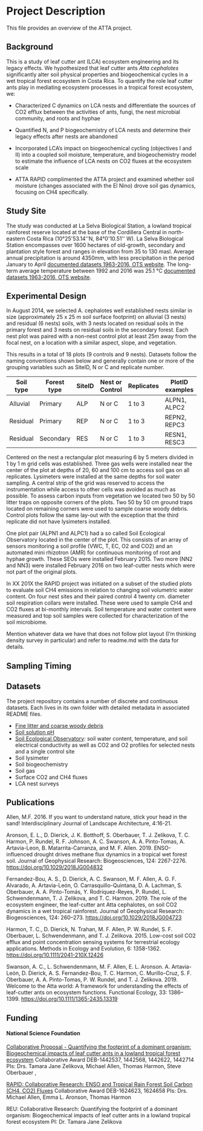 # Project Description

This file provides an overview of the ATTA project. 

## Background 

This is a study of leaf cutter ant (LCA) ecosystem engineering and its legacy effects. We hypothesized that leaf cutter ants *Atta cephalotes* significantly alter soil physical properties and biogeochemical cycles in a wet tropical forest ecosystem in Costa Rica. To quantify the role leaf cutter ants play in mediating ecosystem processes in a tropical forest ecosystem, we:

* Characterized C dynamics on LCA nests and differentiate the sources of CO2 efflux between the activities of ants, fungi, the nest microbial community, and roots and hyphae

* Quantified N, and P biogeochemistry of LCA nests and determine their legacy effects after nests are abandoned 

* Incorporated LCA’s impact on biogeochemical cycling (objectives I and II) into a coupled soil moisture, temperature, and biogeochemistry model to estimate the influence of LCA nests on CO2 fluxes at the ecosystem scale 

* ATTA RAPID complimented the ATTA project and examined whether soil moisture (changes associated with the El Nino) drove soil gas dynamics, focusing on CH4 specifically. 

## Study Site

The study was conducted at La Selva Biological Station, a lowland tropical rainforest reserve located at the base of the Cordillera Central in north-eastern Costa Rica (10°25'53.14''N, 84°0'10.51'' W). La Selva Biological Station encompasses over 1600 hectares of old-growth, secondary and plantation style forest and ranges in elevation from 35 to 130 masl. Average annual precipitation is around 4350mm, with less precipitation in the period January to April [documented datasets 1963-2016, OTS website](https://anetium.ots.ac.cr/meteoro/default.php?pestacion=1). The long-term average temperature between 1992 and 2016 was 25.1 °C [documented datasets 1963-2016, OTS website](https://anetium.ots.ac.cr/meteoro/default.php?pestacion=1).

## Experimental Design

In August 2014, we selected A. cephalotes well established nests similar in size (approximately 25 x 25 m soil surface footprint) on alluvial (3 nests) and residual (6 nests) soils, with 3 nests located on residual soils in the primary forest and 3 nests on residual soils in the secondary forest. Each nest plot was paired with a non-nest control plot at least 25m away from the focal nest, on a location with a similar aspect, slope, and vegetation. 

This results in a total of 18 plots (9 controls and 9 nests). Datasets follow the naming conventions shown below and generally contain one or more of the grouping variables such as SiteID, N or C and replicate number.

|Soil type|Forest type|SiteID|Nest or Control|Replicates|PlotID examples|
|---------|-----------|------|---------------|----------|---------------|
|Alluvial |Primary    |ALP   |N or C         |1 to 3    |ALPN1, ALPC2   |
|Residual |Primary    |REP   |N or C         |1 to 3    |REPN2, REPC3   |
|Residual |Secondary  |RES   |N or C         |1 to 3    |RESN1, RESC3   |

Centered on the nest a rectangular plot measuring 6 by 5 meters divided in 1 by 1 m grid cells was established. Three gas wells were installed near the center of the plot at depths of 20, 60 and 100 cm to access soil gas on all replicates. Lysimeters were installed at the same depths for soil water sampling. A central strip of the grid was reserved to access the instrumentation while access to other cells was avoided as much as possible. To assess carbon inputs from vegetation we located two 50 by 50 litter traps on opposite corners of the plots. Two 50 by 50 cm ground traps located on remaining corners were used to sample coarse woody debris. Control plots follow the same lay-out with the exception that the third replicate did not have lysimeters installed.

One plot pair (ALPN1 and ALPC1) had a so called Soil Ecological Observatory located in the center of the plot. This consists of an array of sensors monitoring a soil profile (VWC, T, EC, O2 and CO2) and an automated mini rhizotron (AMR) for continuous monitoring of root and hyphae growth. These SEOs were installed February 2015. Two more (NN2 and NN3) were installed February 2016 on two leaf-cutter nests which were not part of the original plots. 

In XX 201X the RAPID project was initiated on a subset of the studied plots to evaluate soil CH4 emissions in relation to changing soil volumetric water content. On four nest sites and their paired control 4 twenty cm. diameter soil respiration collars were installed. These were used to sample CH4 and CO2 fluxes at bi-monthly intervals. Soil  temperature and water content were measured and top soil samples were collected for characterization of the soil microbiome. 

Mention whatever data we have that does not follow plot layout (I’m thinking density survey in particular) and refer to readme.md with the data for details.

## Sampling Timing


## Datasets

The project repository contains a number of discrete and continuous datasets. Each lives in its own folder with detailed metadata in associated README files.

* [Fine litter and coarse woody debris](https://github.com/attaproject/atta_biogeochemistry/blob/master/fine_litter_and_coarse_woody_debris)
* [Soil solution pH](https://github.com/attaproject/atta_biogeochemistry/blob/master/soil_solution_ph)
* [Soil Ecological Observatory](https://github.com/attaproject/atta_biogeochemistry/blob/master/soil_ecological_observatory): soil water content, temperature, and soil electrical conductivity as well as CO2 and O2 profiles for selected nests and a single control site
* Soil lysimeter
* Soil biogeochemistry
* Soil gas
* Surface CO2 and CH4 fluxes
* LCA nest surveys


## Publications 

Allen, M.F. 2016. If you want to understand nature, stick your head in the sand! Interdisciplinary Journal of Landscape Architecture, 4:16-21.

Aronson, E. L., D. Dierick, J. K. Botthoff, S. Oberbauer, T. J. Zelikova, T. C. Harmon, P. Rundel, R. F. Johnson, A. C. Swanson, A. A. Pinto-Tomas, A. Artavia-Leon, B. Matarrita-Carranza, and M. F. Allen. 2019. ENSO-influenced drought drives methane flux dynamics in a tropical wet forest soil. Journal of Geophysical Research: Biogeosciences, 124: 2267-2276. https://doi.org/10.1029/2018JG004832

Fernandez-Bou, A. S., D. Dierick, A. C. Swanson, M. F. Allen, A. G. F. Alvarado, A. Artavia-León, O. Carrasquillo-Quintana, D. A. Lachman, S. Oberbauer, A. A. Pinto-Tomás, Y. Rodríquez-Reyes, P. Rundel, L. Schwendenmann, T. J. Zelikova, and T. C. Harmon. 2019. The role of the ecosystem engineer, the leaf-cutter ant Atta cephalotes, on soil CO2 dynamics in a wet tropical rainforest. Journal of Geophysical Research: Biogeosciences, 124: 260–273. https://doi.org/10.1029/2018JG004723

Harmon, T. C., D. Dierick, N. Trahan, M. F. Allen, P. W. Rundel, S. F. Oberbauer, L. Schwendenmann, and T. J. Zelikova. 2015. Low-cost soil CO2 efflux and point concentration sensing systems for terrestrial ecology applications. Methods in Ecology and Evolution, 6: 1358-1362. https://doi.org/10.1111/2041-210X.12426

Swanson, A. C., L. Schwendenmann, M. F. Allen, E. L. Aronson. A. Artavia-León, D. Dierick, A. S. Fernandez-Bou, T. C. Harmon, C. Murillo-Cruz, S. F. Oberbauer, A. A. Pinto-Tomas, P. W. Rundel, and T. J. Zelikova. 2019. Welcome to the Atta world: A framework for understanding the effects of leaf-cutter ants on ecosystem functions. Functional Ecology, 33: 1386– 1399. https://doi.org/10.1111/1365-2435.13319






## Funding

#### National Science Foundation 

[Collaborative Proposal - Quantifying the footprint of a dominant organism: Biogeochemical impacts of leaf cutter ants in a lowland tropical forest ecosystem](https://nsf.gov/awardsearch/showAward?AWD_ID=1442568)
Collaborative Award DEB-1442537, 1442568, 1442622, 1442714
PIs: Drs. Tamara Jane Zelikova, Michael Allen, Thomas Harmon, Steve Oberbauer	, 

[RAPID: Collaborative Research: ENSO and Tropical Rain Forest Soil Carbon (CH4, CO2) Fluxes](https://www.nsf.gov/awardsearch/showAward?AWD_ID=1624623)
Collaborative Award DEB-1624623, 1624658
PIs: Drs. Michael Allen, Emma L. Aronson, Thomas Harmon	

REU: Collaborative Research: Quantifying the footprint of a dominant organism: Biogeochemical impacts of leaf cutter ants in a lowland tropical forest ecosystem
PI: Dr. Tamara Jane Zelikova






